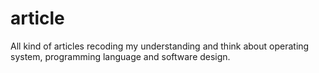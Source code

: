 # article
All kind of articles recoding my understanding and think about operating system, programming language and software design.
